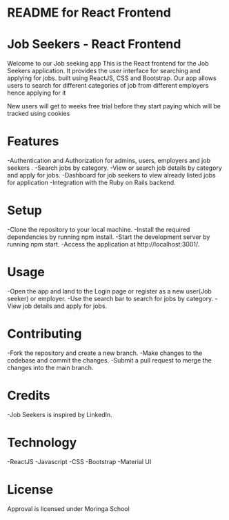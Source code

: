 # README for React Frontend

# Job Seekers - React Frontend

Welcome to our Job seeking app This is the React frontend for the Job Seekers application. It provides the user interface for searching and applying for jobs.  built using ReactJS, CSS and Bootstrap. Our app allows users to search for different categories of job from different employers hence applying for it

New users will get to weeks free trial before they start paying which will be tracked using cookies

# Features

-Authentication and Authorization for admins, users, employers  and job seekers .
-Search jobs by category.
-View or search job details by category  and apply for jobs.
-Dashboard for job seekers to view already listed jobs for application
-Integration with the Ruby on Rails backend.

# Setup

-Clone the repository to your local machine.
-Install the required dependencies by running npm install.
-Start the development server by running npm start.
-Access the application at http://localhost:3001/.

# Usage

-Open the app and land to the Login page or register as a new user(Job seeker) or employer.
-Use the search bar to search for jobs by category.
-View job details and apply for jobs.

# Contributing

-Fork the repository and create a new branch.
-Make changes to the codebase and commit the changes.
-Submit a pull request to merge the changes into the main branch.

# Credits

-Job Seekers is inspired by LinkedIn.

# Technology

-ReactJS
-Javascript
-CSS
-Bootstrap
-Material UI

# License
Approval is licensed under Moringa School
